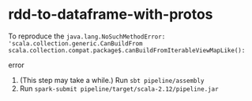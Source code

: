 # rdd-to-dataframe-with-protos

To reproduce the `java.lang.NoSuchMethodError: 'scala.collection.generic.CanBuildFrom scala.collection.compat.package$.canBuildFromIterableViewMapLike():`

error

1) (This step may take a while.) Run `sbt pipeline/assembly`
2) Run `spark-submit pipeline/target/scala-2.12/pipeline.jar`
